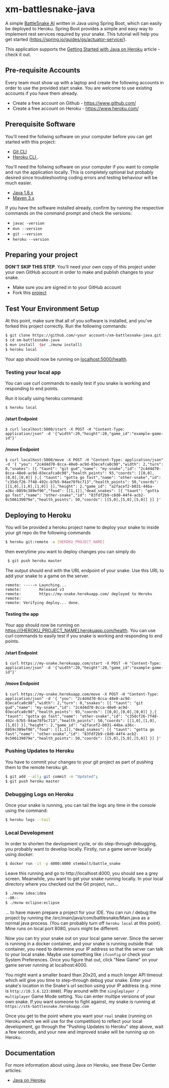 # xm-battlesnake-java

A simple [BattleSnake AI](http://battlesnake.io) written in Java using Spring Boot, which can easily be deployed to Heroku. Spring Boot provides a simple and easy way to implement rest services required by your snake. This tutorial will help you get started (https://spring.io/guides/gs/actuator-service/).

This application supports the [Getting Started with Java on Heroku](https://devcenter.heroku.com/articles/getting-started-with-java) article - check it out.

## Pre-requisite Accounts
Every team must show up with a laptop and create the following accounts in order to use the provided start snake. You are welcome to use existing accounts if you have them already.
* Create a free account on Github - https://www.github.com/
* Create a free account on Heroku - https://www.heroku.com/

## Prerequisite Software
You'll need the follwing software on your computer before you can get started with this project:
- [Git CLI ](https://git-scm.com/downloads)
- [Heroku CLI ](https://cli.heroku.com/).

You'll need the follwing software on your computer if you want to compile and run the application locally. This is completely optional but probably desired since troubleshooting coding errors and testing behaviour will be much easier. 
- [Java 1.8.x](http://www.oracle.com/technetwork/java/javase/downloads/index.html)
- [Maven 3.x](https://maven.apache.org/install.html)

If you have the software installed already, confirm by running the respective commands on the command prompt and check the versions:
- ```javac -version```
- ```mvn --version```
- ```git --version```
- ```heroku --version```

## Preparing your project
**DON'T SKIP THIS STEP**. You'll need your own copy of this project under your own GitHub account in order to make and publish changes to your snake.
- Make sure you are signed in to your GitHub account
- Fork this [project](https://github.com/xmatters-tko/xm-battlesnake-java/fork)

## Test Your Environment Setup
At this point, make sure that all of you software is installed, and you've forked this project correctly. Run the following commands:

```sh
$ git clone https://github.com/<your account>/xm-battlesnake-java.git
$ cd xm-battlesnake-java
$ mvn install  (or ./mvnw install)
$ heroku local
```

Your app should now be running on [localhost:5000/health](http://localhost:5000/health).

### Testing your local app
You can use curl commands to easily test if you snake is working and responding to end points.

Run it locally using heroku command:
```
$ heroku local
```
#### /start Endpoint
```
$ curl localhost:5000/start -X POST -H "Content-Type: application/json" -d '{"width":20,"height":20,"game_id":"example-game-id"}'
```
#### /move Endpoint
```
$ curl localhost:5000/move -X POST -H "Content-Type: application/json" -d '{ "you": "2c4d4d70-8cca-48e0-ac9d-03ecafca0c98","width": 2,"turn": 0,"snakes": [{ "taunt": "git gud","name": "my-snake","id": "2c4d4d70-8cca-48e0-ac9d-03ecafca0c98","health_points": 93,"coords": [[0,0],[0,0],[0,0]] },{ "taunt": "gotta go fast","name": "other-snake","id": "c35dcf26-7f48-492c-b7b5-94ae78fbc713","health_points": 50,"coords": [[1,0],[1,0],[1,0]] }],"height": 2,"game_id": "a2facef2-b031-44ba-a36c-0859c389ef96","food": [[1,1]],"dead_snakes": [{ "taunt": "gotta go fast","name": "other-snake","id": "83fdf2b9-c8d0-44f4-acb2-0c506139079e","health_points": 50,"coords": [[5,0],[5,0],[5,0]] }] }'
```

## Deploying to Heroku

You will be provided a heroku project name to deploy your snake to
inside your git repo  do the following commands 
```sh
$ heroku git:remote -a [HEROKU_PROJECT_NAME]
```
then everytime you want to deploy changes you can simply do  
```sh
 $ git push heroku master
```
The output should end with the URL endpoint of your snake. Use this URL to add your snake to a game on the server.
```
remote: -----> Launching...
remote:        Released v3
remote:        https://my-snake.herokuapp.com/ deployed to Heroku
remote:
remote: Verifying deploy... done.
```
#### Testing the app
Your app should now be running on [https://[HEROKU_PROJECT_NAME].herokuapp.com/health](https://[HEROKU_PROJECT_NAME].herokuapp.com/health). You can use curl commands to easily test if you snake is working and responding to end points.

#### /start Endpoint
```
$ curl https://my-snake.herokuapp.com/start -X POST -H "Content-Type: application/json" -d '{"width":20,"height":20,"game_id":"example-game-id"}'
```
#### /move Endpoint
```
$ curl https://my-snake.herokuapp.com/move -X POST -H "Content-Type: application/json" -d '{ "you": "2c4d4d70-8cca-48e0-ac9d-03ecafca0c98","width": 2,"turn": 0,"snakes": [{ "taunt": "git gud","name": "my-snake","id": "2c4d4d70-8cca-48e0-ac9d-03ecafca0c98","health_points": 93,"coords": [[0,0],[0,0],[0,0]] },{ "taunt": "gotta go fast","name": "other-snake","id": "c35dcf26-7f48-492c-b7b5-94ae78fbc713","health_points": 50,"coords": [[1,0],[1,0],[1,0]] }],"height": 2,"game_id": "a2facef2-b031-44ba-a36c-0859c389ef96","food": [[1,1]],"dead_snakes": [{ "taunt": "gotta go fast","name": "other-snake","id": "83fdf2b9-c8d0-44f4-acb2-0c506139079e","health_points": 50,"coords": [[5,0],[5,0],[5,0]] }] }'
```

### Pushing Updates to Heroku
You have to commit your changes to your git project as part of pushing them to the remote heroku git.
```sh
$ git add --all; git commit -m "Updated";
$ git push heroku master
```

### Debugging Logs on Heroku
Once your snake is running, you can tail the logs any time in the console using the command:
```sh
$ heroku logs --tail
```

### Local Development
In order to shorten the devlopment cycle, or do step-through debugging, you probably want to develop locally.  Firstly, run a game server locally using docker:
```sh
$ docker run -it -p 4000:4000 stembolt/battle_snake
```
Leave this running and go to http://localhost:4000, you should see a grey screen.  Meanwhile, you want to get your snake running locally.  In your local directory where you checked out the Git project, run...
```sh
$ ./mvnw idea:idea
--OR--
$ ./mvnw eclipse:eclipse
```
... to have maven prepare a project for your IDE.  You can run / debug the project by running the /src/main/java/com/battlesnake/Main.java as a normal java process.  (You can probably turn off `heroku local` at this point).  Mine runs on local port 8080, yours might be different.

Now you can try your snake out on your local game server.  Since the server is running in a docker container, and your snake is running outside that container, you need to determine your IP address so that the server can talk to your local snake.  Maybe use something like `ifconfig` or check your System Preferences.  Once you figure that out, click "New Game" on your game server running at localhost:4000.

You might want a smaller board than 20x20, and a much longer API timeout which will give you time to step-through debug your snake.  Enter your snake's location in the Snake's url section using your IP address (e.g. mine is `http://10.3.6.123:8080`).  Play around with the `singleplayer / multiplayer` Game Mode setting. You can enter multipe versions of your own snake.  If you want someone to fight against, my snake is running at `https://stk-battlesnake.herokuapp.com`

Once you get to the point where you want your `real` snake (running on Heroku which we will use for the competition) to reflect your local development, go through the "Pushing Updates to Heroku" step above, wait a few seconds, and your new and improved snake will be running up on Heroku.

## Documentation

For more information about using Java on Heroku, see these Dev Center articles:

- [Java on Heroku](https://devcenter.heroku.com/categories/java)
```
